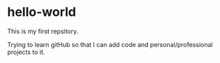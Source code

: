 # hello-world

This is my first repsitory.

Trying to learn gitHub so that I can add code and personal/professional projects to it.
